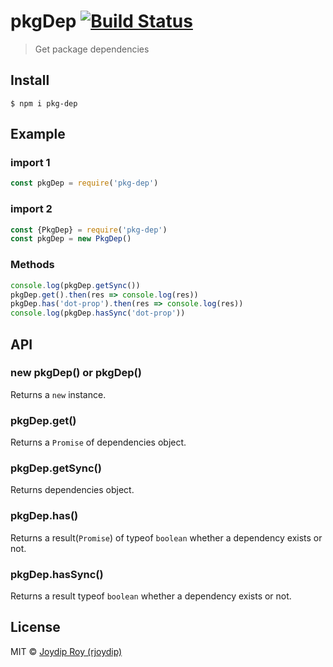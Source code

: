 # pkgDep [![Build Status](https://travis-ci.org/rjoydip/pkg-dep.svg?branch=master)](https://travis-ci.org/rjoydip/pkg-dep)

> Get package dependencies

## Install

```
$ npm i pkg-dep
```

## Example

### import 1

```js
const pkgDep = require('pkg-dep')
```

### import 2

```js
const {PkgDep} = require('pkg-dep')
const pkgDep = new PkgDep()
```

### Methods

```js
console.log(pkgDep.getSync())
pkgDep.get().then(res => console.log(res))
pkgDep.has('dot-prop').then(res => console.log(res))
console.log(pkgDep.hasSync('dot-prop'))
```

## API

### new pkgDep() or pkgDep()

Returns a `new` instance.

### pkgDep.get()

Returns a `Promise` of dependencies object.

### pkgDep.getSync()

Returns dependencies object.

### pkgDep.has()

Returns a result(`Promise`) of typeof `boolean` whether a dependency exists or not.

### pkgDep.hasSync()

Returns a result typeof `boolean` whether a dependency exists or not.

## License

MIT © [Joydip Roy (rjoydip)](https://github.com/rjoydip/pkg-dep/blob/master/license.md)
